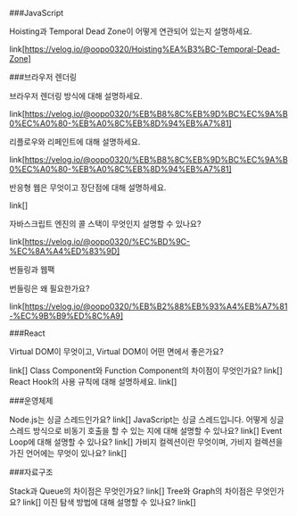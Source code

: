###JavaScript

Hoisting과 Temporal Dead Zone이 어떻게 연관되어 있는지 설명하세요.

link[https://velog.io/@oopo0320/Hoisting%EA%B3%BC-Temporal-Dead-Zone]


###브라우저 렌더링

브라우저 렌더링 방식에 대해 설명하세요.

link[https://velog.io/@oopo0320/%EB%B8%8C%EB%9D%BC%EC%9A%B0%EC%A0%80-%EB%A0%8C%EB%8D%94%EB%A7%81]

리플로우와 리페인트에 대해 설명하세요.

link[https://velog.io/@oopo0320/%EB%B8%8C%EB%9D%BC%EC%9A%B0%EC%A0%80-%EB%A0%8C%EB%8D%94%EB%A7%81]

반응형 웹은 무엇이고 장단점에 대해 설명하세요.

link[]

자바스크립트 엔진의 콜 스택이 무엇인지 설명할 수 있나요?

link[https://velog.io/@oopo0320/%EC%BD%9C-%EC%8A%A4%ED%83%9D]

번들링과 웹팩

번들링은 왜 필요한가요?

link[https://velog.io/@oopo0320/%EB%B2%88%EB%93%A4%EB%A7%81-%EC%9B%B9%ED%8C%A9]

###React

Virtual DOM이 무엇이고, Virtual DOM이 어떤 면에서 좋은가요?

link[]
Class Component와 Function Component의 차이점이 무엇인가요?
link[]
React Hook의 사용 규칙에 대해 설명하세요.
link[]

###운영체제

Node.js는 싱글 스레드인가요?
link[]
JavaScript는 싱글 스레드입니다. 어떻게 싱글 스레드 방식으로 비동기 호출을 할 수 있는 지에 대해 설명할 수 있나요?
link[]
Event Loop에 대해 설명할 수 있나요?
link[]
가비지 컬렉션이란 무엇이며, 가비지 컬렉션을 가진 언어에는 무엇이 있나요?
link[]

###자료구조

Stack과 Queue의 차이점은 무엇인가요?
link[]
Tree와 Graph의 차이점은 무엇인가요?
link[]
이진 탐색 방법에 대해 설명할 수 있나요?
link[]

